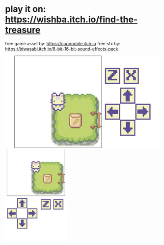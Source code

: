 # play it on: https://wishba.itch.io/find-the-treasure

free game asset by: https://cupnooble.itch.io
free sfx by: https://jdwasabi.itch.io/8-bit-16-bit-sound-effects-pack

<img src="./Screenshot 2023-04-19 at 10-08-46 React App.png" alt="" height=300rem>
<img src="./Screenshot 2023-04-19 at 10-09-59 React App.png" alt="" height=300rem>
